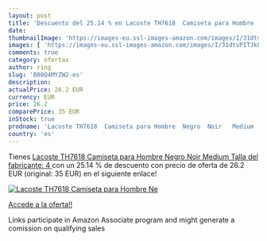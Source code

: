```yaml
---
layout: post
title: 'Descuento del 25.14 % en Lacoste TH7618  Camiseta para Hombre  Ne'
date: 
thumbnailImage: 'https://images-eu.ssl-images-amazon.com/images/I/31dtvPITJkL._SL200_.jpg'
images: [ 'https://images-eu.ssl-images-amazon.com/images/I/31dtvPITJkL._SL200_.jpg' ]
comments: true
category: ofertas
author: ring
slug: 'B00Q4MYZW2-es'
description:
actualPrice: 26.2 EUR
currency: EUR
price: 26.2
comparePrice: 35 EUR
inStock: true
prodname: 'Lacoste TH7618  Camiseta para Hombre  Negro  Noir   Medium  Talla del fabricante: 4 '
country: 'es'
---
```


Tienes [Lacoste TH7618  Camiseta para Hombre  Negro  Noir   Medium  Talla del fabricante: 4 ](https://www.amazon.es/dp/B00Q4MYZW2/?tag=tolees-21) con un 25.14 % de descuento con precio de oferta de 26.2 EUR (original: 35 EUR) en el siguiente enlace!

[![Lacoste TH7618  Camiseta para Hombre  Ne](https://images-eu.ssl-images-amazon.com/images/I/31dtvPITJkL._SL200_.jpg)](https://www.amazon.es/dp/B00Q4MYZW2/?tag=tolees-21)

[Accede a la oferta!!](https://www.amazon.es/dp/B00Q4MYZW2/?tag=tolees-21)

Links participate in Amazon Associate program and might generate a comission on qualifying sales



